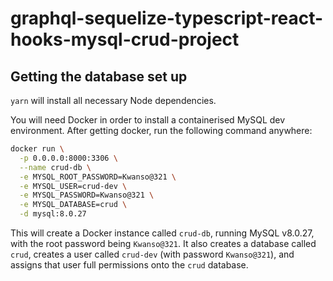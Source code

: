 # graphql-sequelize-typescript-react-hooks-mysql-crud-project

## Getting the database set up

`yarn` will install all necessary Node dependencies.

You will need Docker in order to install a containerised MySQL dev environment. After getting docker, run the following command anywhere:

```sh
docker run \
  -p 0.0.0.0:8000:3306 \
  --name crud-db \
  -e MYSQL_ROOT_PASSWORD=Kwanso@321 \
  -e MYSQL_USER=crud-dev \
  -e MYSQL_PASSWORD=Kwanso@321 \
  -e MYSQL_DATABASE=crud \
  -d mysql:8.0.27
```

This will create a Docker instance called `crud-db`, running MySQL v8.0.27, with the root password being `Kwanso@321`. It also creates a database called `crud`, creates a user called `crud-dev` (with password `Kwanso@321`), and assigns that user full permissions onto the `crud` database.
